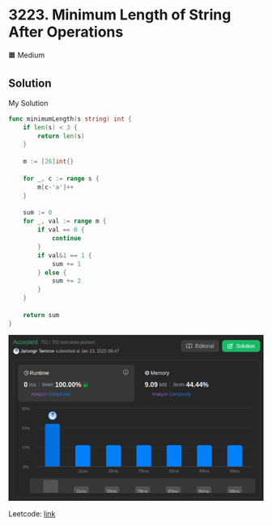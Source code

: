 # 3223. Minimum Length of String After Operations

🟧 Medium

## Solution

My Solution

```go
func minimumLength(s string) int {
    if len(s) < 3 {
        return len(s)
    }

    m := [26]int{}

    for _, c := range s {
        m[c-'a']++
    }

    sum := 0
    for _, val := range m {
        if val == 0 {
            continue
        }
        if val&1 == 1 {
            sum += 1
        } else {
            sum += 2
        }
    }

    return sum
}
```

![result](3223.png)

Leetcode: [link](https://leetcode.com/problems/minimum-length-of-string-after-operations/description/)
